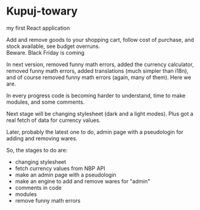 # Kupuj-towary

my first React application 

Add and remove goods to your shopping cart, follow cost of purchase, and stock available, see budget overruns.\
Beware. Black Friday is coming 

In next version, removed funny math errors, added the currency calculator, removed funny math errors, added translations (much simpler than i18n), and of course removed funny math errors (again, many of them). Here we are.

In every progress code is becoming harder to understand, time to make modules, and some comments.

Next stage will be changing stylesheet (dark and a light modes). Plus got a real fetch of data for currency values.

Later, probably the latest one to do, admin page with a pseudologin for adding and removing wares.

So, the stages to do are:

- changing stylesheet
- fetch currency values from NBP API
- make an admin page with a pseudologin
- make an engine to add and remove wares for "admin"
- comments in code
- modules
- remove funny math errors
